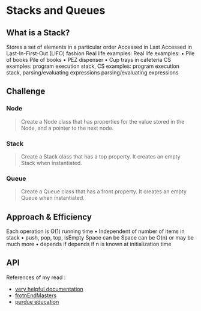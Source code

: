 # Stacks and Queues
## What is a Stack?
Stores a set of elements in a particular order
Accessed in Last Accessed in Last-In-First-Out (LIFO) fashion
Real life examples:
 Real life examples:
• Pile of books Pile of books
• PEZ dispenser
• Cup trays in cafeteria
CS examples: program execution stack, CS examples: program execution stack,
parsing/evaluating expressions parsing/evaluating expressions

## Challenge
### Node 
>Create a Node class that has properties for the value stored in the Node, and a pointer to the next node.
### Stack 
> Create a Stack class that has a top property. It creates an empty Stack when instantiated.
### Queue
> Create a Queue class that has a front property. It creates an empty Queue when instantiated.

## Approach & Efficiency

Each operation is O(1) running time
• Independent of number of items in stack
• push, pop, top, isEmpty
Space can be Space can be O(n) or may be much more
• depends if depends if n is known at initialization time

## API
References of my read : 
 * [very helpful documentation](https://www.cs.jhu.edu/~cohen/CS226/Lectures/StackQueue.pdf)
 * [frotnEndMasters](https://frontendmasters.com/courses/data-structures-interviews/stack-queue/)
 * [purdue education](https://www.cs.purdue.edu/homes/ayg/CS251/slides/chap3.pdf)
